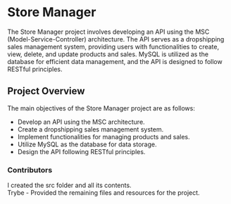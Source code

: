 <h1>Store Manager</h1>
The Store Manager project involves developing an API using the MSC (Model-Service-Controller) architecture. The API serves as a dropshipping sales management system, providing users with functionalities to create, view, delete, and update products and sales. MySQL is utilized as the database for efficient data management, and the API is designed to follow RESTful principles.<br>

<h2>Project Overview</h2>
The main objectives of the Store Manager project are as follows:<br>

- Develop an API using the MSC architecture.<br>
- Create a dropshipping sales management system.<br>
- Implement functionalities for managing products and sales.<br>
- Utilize MySQL as the database for data storage.<br>
- Design the API following RESTful principles.<br>

<h3>Contributors</h3>
I created the src folder and all its contents.<br>
Trybe - Provided the remaining files and resources for the project.<br>
